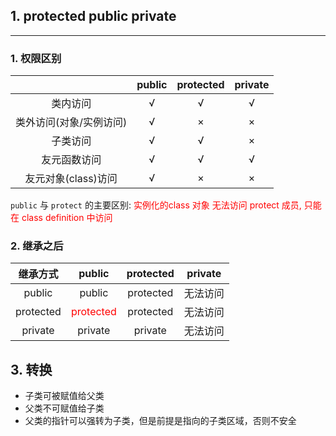 ## 1. protected  public private 
---
### 1. 权限区别
|            | public | protected | private |
|:----------:|:------:|:---------:|:-------:|
|  类内访问  |   √    |     √     |    √    |
|  类外访问(对象/实例访问)  |   √    |     ×     |    ×    |
|  子类访问  |   √    |     √     |    ×    |
|  友元函数访问  |   √    |     √     |    √    |
|  友元对象(class)访问  |   √    |     ×     |  ×     |


`public` 与 `protect` 的主要区别: <font color=red > 实例化的class 对象 无法访问 protect 成员, 只能在 class definition 中访问</font>

### 2. 继承之后

| 继承方式  |  public   | protected | private |
|:---------:|:---------:|:---------:|:-------:|
|  public   |  public   | protected | 无法访问 |
| protected | <font color=red>protected</font> | protected | 无法访问 |
|  private  |  private  |  private  | 无法访问 | 

## 3. 转换
- 子类可被赋值给父类
- 父类不可赋值给子类
- 父类的指针可以强转为子类，但是前提是指向的子类区域，否则不安全